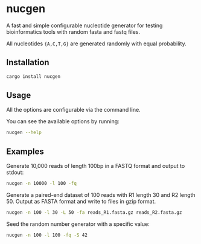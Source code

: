 # nucgen

A fast and simple configurable nucleotide generator for testing bioinformatics tools with random fasta and fastq files.

All nucleotides `{A,C,T,G}` are generated randomly with equal probability.

## Installation

```bash
cargo install nucgen
```

## Usage

All the options are configurable via the command line.

You can see the available options by running:

```bash
nucgen --help
```
## Examples

Generate 10,000 reads of length 100bp in a FASTQ format and output to stdout:

```bash
nucgen -n 10000 -l 100 -fq
```

Generate a paired-end dataset of 100 reads with R1 length 30 and R2 length 50.
Output as FASTA format and write to files in gzip format.

```bash
nucgen -n 100 -l 30 -L 50 -fa reads_R1.fasta.gz reads_R2.fasta.gz
```

Seed the random number generator with a specific value:

```bash
nucgen -n 100 -l 100 -fq -S 42
```

